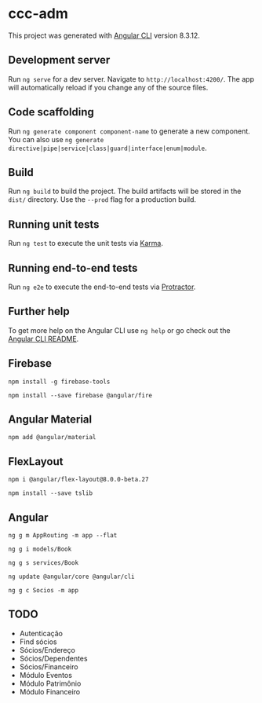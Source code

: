 # ccc-adm

This project was generated with [Angular CLI](https://github.com/angular/angular-cli) version 8.3.12.

## Development server

Run `ng serve` for a dev server. Navigate to `http://localhost:4200/`. The app will automatically reload if you change any of the source files.

## Code scaffolding

Run `ng generate component component-name` to generate a new component. You can also use `ng generate directive|pipe|service|class|guard|interface|enum|module`.

## Build

Run `ng build` to build the project. The build artifacts will be stored in the `dist/` directory. Use the `--prod` flag for a production build.

## Running unit tests

Run `ng test` to execute the unit tests via [Karma](https://karma-runner.github.io).

## Running end-to-end tests

Run `ng e2e` to execute the end-to-end tests via [Protractor](http://www.protractortest.org/).

## Further help

To get more help on the Angular CLI use `ng help` or go check out the [Angular CLI README](https://github.com/angular/angular-cli/blob/master/README.md).

## Firebase

`npm install -g firebase-tools`

`npm install --save firebase @angular/fire`

## Angular Material

`npm add @angular/material`

## FlexLayout

`npm i @angular/flex-layout@8.0.0-beta.27`

`npm install --save tslib`

## Angular

`ng g m AppRouting -m app --flat` 

`ng g i models/Book`

`ng g s services/Book`

`ng update @angular/core @angular/cli`

`ng g c Socios -m app`

## TODO

* Autenticação
* Find sócios
* Sócios/Endereço
* Sócios/Dependentes
* Sócios/Financeiro
* Módulo Eventos
* Módulo Patrimônio
* Módulo Financeiro